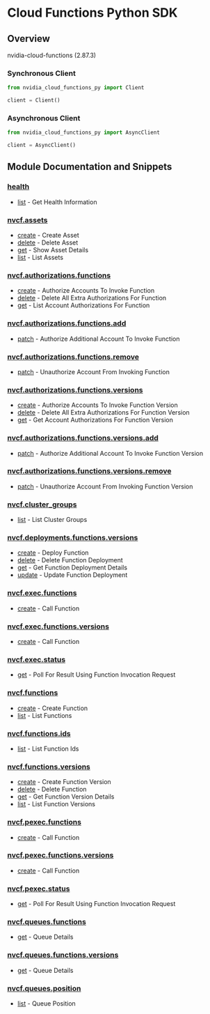 
# Cloud Functions Python SDK

## Overview
nvidia-cloud-functions (2.87.3)

### Synchronous Client

```python
from nvidia_cloud_functions_py import Client

client = Client()
```

### Asynchronous Client

```python
from nvidia_cloud_functions_py import AsyncClient

client = AsyncClient()
```

## Module Documentation and Snippets

### [health](nvidia_cloud_functions_py/resources/health/README.md)

* [list](nvidia_cloud_functions_py/resources/health/README.md#list) - Get Health Information

### [nvcf.assets](nvidia_cloud_functions_py/resources/nvcf/assets/README.md)

* [create](nvidia_cloud_functions_py/resources/nvcf/assets/README.md#create) - Create Asset
* [delete](nvidia_cloud_functions_py/resources/nvcf/assets/README.md#delete) - Delete Asset
* [get](nvidia_cloud_functions_py/resources/nvcf/assets/README.md#get) - Show Asset Details
* [list](nvidia_cloud_functions_py/resources/nvcf/assets/README.md#list) - List Assets

### [nvcf.authorizations.functions](nvidia_cloud_functions_py/resources/nvcf/authorizations/functions/README.md)

* [create](nvidia_cloud_functions_py/resources/nvcf/authorizations/functions/README.md#create) - Authorize Accounts To Invoke Function
* [delete](nvidia_cloud_functions_py/resources/nvcf/authorizations/functions/README.md#delete) - Delete All Extra Authorizations For Function
* [get](nvidia_cloud_functions_py/resources/nvcf/authorizations/functions/README.md#get) - List Account Authorizations For Function

### [nvcf.authorizations.functions.add](nvidia_cloud_functions_py/resources/nvcf/authorizations/functions/add/README.md)

* [patch](nvidia_cloud_functions_py/resources/nvcf/authorizations/functions/add/README.md#patch) - Authorize Additional Account To Invoke Function

### [nvcf.authorizations.functions.remove](nvidia_cloud_functions_py/resources/nvcf/authorizations/functions/remove/README.md)

* [patch](nvidia_cloud_functions_py/resources/nvcf/authorizations/functions/remove/README.md#patch) - Unauthorize Account From Invoking Function

### [nvcf.authorizations.functions.versions](nvidia_cloud_functions_py/resources/nvcf/authorizations/functions/versions/README.md)

* [create](nvidia_cloud_functions_py/resources/nvcf/authorizations/functions/versions/README.md#create) - Authorize Accounts To Invoke Function Version
* [delete](nvidia_cloud_functions_py/resources/nvcf/authorizations/functions/versions/README.md#delete) - Delete All Extra Authorizations For Function Version
* [get](nvidia_cloud_functions_py/resources/nvcf/authorizations/functions/versions/README.md#get) - Get Account Authorizations For Function Version

### [nvcf.authorizations.functions.versions.add](nvidia_cloud_functions_py/resources/nvcf/authorizations/functions/versions/add/README.md)

* [patch](nvidia_cloud_functions_py/resources/nvcf/authorizations/functions/versions/add/README.md#patch) - Authorize Additional Account To Invoke Function Version

### [nvcf.authorizations.functions.versions.remove](nvidia_cloud_functions_py/resources/nvcf/authorizations/functions/versions/remove/README.md)

* [patch](nvidia_cloud_functions_py/resources/nvcf/authorizations/functions/versions/remove/README.md#patch) - Unauthorize Account From Invoking Function Version

### [nvcf.cluster_groups](nvidia_cloud_functions_py/resources/nvcf/cluster_groups/README.md)

* [list](nvidia_cloud_functions_py/resources/nvcf/cluster_groups/README.md#list) - List Cluster Groups

### [nvcf.deployments.functions.versions](nvidia_cloud_functions_py/resources/nvcf/deployments/functions/versions/README.md)

* [create](nvidia_cloud_functions_py/resources/nvcf/deployments/functions/versions/README.md#create) - Deploy Function
* [delete](nvidia_cloud_functions_py/resources/nvcf/deployments/functions/versions/README.md#delete) - Delete Function Deployment
* [get](nvidia_cloud_functions_py/resources/nvcf/deployments/functions/versions/README.md#get) - Get Function Deployment Details
* [update](nvidia_cloud_functions_py/resources/nvcf/deployments/functions/versions/README.md#update) - Update Function Deployment

### [nvcf.exec.functions](nvidia_cloud_functions_py/resources/nvcf/exec/functions/README.md)

* [create](nvidia_cloud_functions_py/resources/nvcf/exec/functions/README.md#create) - Call Function

### [nvcf.exec.functions.versions](nvidia_cloud_functions_py/resources/nvcf/exec/functions/versions/README.md)

* [create](nvidia_cloud_functions_py/resources/nvcf/exec/functions/versions/README.md#create) - Call Function

### [nvcf.exec.status](nvidia_cloud_functions_py/resources/nvcf/exec/status/README.md)

* [get](nvidia_cloud_functions_py/resources/nvcf/exec/status/README.md#get) - Poll For Result Using Function Invocation Request

### [nvcf.functions](nvidia_cloud_functions_py/resources/nvcf/functions/README.md)

* [create](nvidia_cloud_functions_py/resources/nvcf/functions/README.md#create) - Create Function
* [list](nvidia_cloud_functions_py/resources/nvcf/functions/README.md#list) - List Functions

### [nvcf.functions.ids](nvidia_cloud_functions_py/resources/nvcf/functions/ids/README.md)

* [list](nvidia_cloud_functions_py/resources/nvcf/functions/ids/README.md#list) - List Function Ids

### [nvcf.functions.versions](nvidia_cloud_functions_py/resources/nvcf/functions/versions/README.md)

* [create](nvidia_cloud_functions_py/resources/nvcf/functions/versions/README.md#create) - Create Function Version
* [delete](nvidia_cloud_functions_py/resources/nvcf/functions/versions/README.md#delete) - Delete Function
* [get](nvidia_cloud_functions_py/resources/nvcf/functions/versions/README.md#get) - Get Function Version Details
* [list](nvidia_cloud_functions_py/resources/nvcf/functions/versions/README.md#list) - List Function Versions

### [nvcf.pexec.functions](nvidia_cloud_functions_py/resources/nvcf/pexec/functions/README.md)

* [create](nvidia_cloud_functions_py/resources/nvcf/pexec/functions/README.md#create) - Call Function

### [nvcf.pexec.functions.versions](nvidia_cloud_functions_py/resources/nvcf/pexec/functions/versions/README.md)

* [create](nvidia_cloud_functions_py/resources/nvcf/pexec/functions/versions/README.md#create) - Call Function

### [nvcf.pexec.status](nvidia_cloud_functions_py/resources/nvcf/pexec/status/README.md)

* [get](nvidia_cloud_functions_py/resources/nvcf/pexec/status/README.md#get) - Poll For Result Using Function Invocation Request

### [nvcf.queues.functions](nvidia_cloud_functions_py/resources/nvcf/queues/functions/README.md)

* [get](nvidia_cloud_functions_py/resources/nvcf/queues/functions/README.md#get) - Queue Details

### [nvcf.queues.functions.versions](nvidia_cloud_functions_py/resources/nvcf/queues/functions/versions/README.md)

* [get](nvidia_cloud_functions_py/resources/nvcf/queues/functions/versions/README.md#get) - Queue Details

### [nvcf.queues.position](nvidia_cloud_functions_py/resources/nvcf/queues/position/README.md)

* [list](nvidia_cloud_functions_py/resources/nvcf/queues/position/README.md#list) - Queue Position

<!-- MODULE DOCS END -->
